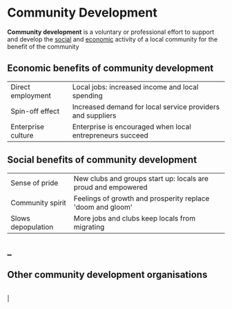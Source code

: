 # Community Development

**Community development** is a voluntary or professional effort to support and develop the <u>social</u> and <u>economic</u> activity of a local community for the benefit of the community

## Economic benefits of community development

| | |
|-|-|
| Direct employment | Local jobs: increased income and local spending |
| Spin-off effect | Increased demand for local service providers and suppliers |
| Enterprise culture | Enterprise is encouraged when local entrepreneurs succeed |

## Social benefits of community development

| | |
|-|-|
| Sense of pride | New clubs and groups start up: locals are proud and empowered | 
| Community spirit | Feelings of growth and prosperity replace 'doom and gloom' |
| Slows depopulation | More jobs and clubs keep locals from migrating |

## _

## Other community development organisations

| | |
|-|-|
| 

